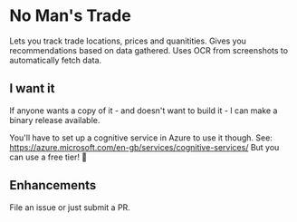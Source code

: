 # No Man's Trade
Lets you track trade locations, prices and quanitities.
Gives you recommendations based on data gathered.
Uses OCR from screenshots to automatically fetch data.

## I want it
If anyone wants a copy of it - and doesn't want to build it - I can make a binary release available.

You'll have to set up a cognitive service in Azure to use it though. See: https://azure.microsoft.com/en-gb/services/cognitive-services/
But you can use a free tier! 🙈

## Enhancements
File an issue or just submit a PR.
